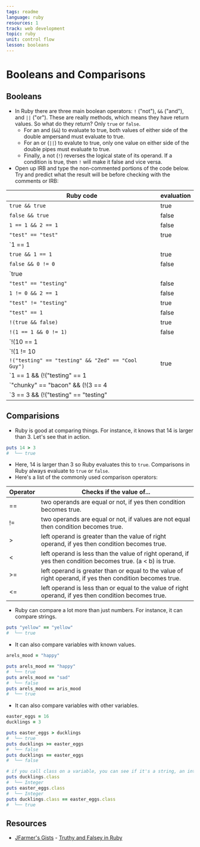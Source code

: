 ```yaml
---
tags: readme
language: ruby
resources: 1
track: web development
topic: ruby
unit: control flow
lesson: booleans
---
```


# Booleans and Comparisons

## Booleans

* In Ruby there are three main boolean operators: `!` ("not"), `&&` ("and"), and `||` ("or"). These are really methods, which means they have return values. So what do they return? Only `true` or `false`. 
  * For an and (`&&`) to evaluate to true, both values of either side of the double ampersand must evaluate to true.
  * For an or (`||`) to evalute to true, only one value on either side of the double pipes must evaluate to true.
  * Finally, a not (`!`) reverses the logical state of its operand. If a condition is true, then `!` will make it false and vice versa.
* Open up IRB and type the non-commented portions of the code below. Try and predict what the result will be before checking with the comments or IRB:

|Ruby code                                                  | evaluation |
|-----------------------------------------------------------|------------|
|`true && true                                            ` | true       |
|`false && true                                           ` | false      |
|`1 == 1 && 2 == 1                                        ` | false      |
|`"test" == "test"                                        ` | true       |
|`1 == 1 || 2 != 1                                        ` | true       |
|`true && 1 == 1                                          ` | true       |
|`false && 0 != 0                                         ` | false      |
|`true || 1 == 1                                          ` | true       |
|`"test" == "testing"                                     ` | false      |
|`1 != 0 && 2 == 1                                        ` | false      |
|`"test" != "testing"                                     ` | true       |
|`"test" == 1                                             ` | false      |
|`!(true && false)                                        ` | true       |
|`!(1 == 1 && 0 != 1)                                     ` | false      |
|`!(10 == 1 || 1000 == 1000)                              ` | false      |
|`!(1 != 10 || 3 == 4)                                    ` | false      |
|`!("testing" == "testing" && "Zed" == "Cool Guy")        ` | true       |
|`1 == 1 && (!("testing" == 1 || 1 == 0))                 ` | true       |
|`"chunky" == "bacon" && (!(3 == 4 || 3 == 3))            ` | false      |
|`3 == 3 && (!("testing" == "testing" || "Ruby" == "Fun"))` | false      |

## Comparisions

* Ruby is good at comparing things. For instance, it knows that 14 is larger than 3. Let's see that in action.

```rb
puts 14 > 3
#  └── true
```

* Here, 14 is larger than 3 so Ruby evaluates this to `true`. Comparisons in Ruby always evaluate to `true` or `false`.
* Here's a list of the commonly used comparison operators:

Operator               | Checks if the value of...
-----------------------|--------------------------------------------
==                     | two operands are equal or not, if yes then condition becomes true.
!=                     | two operands are equal or not, if values are not equal then condition becomes true.
>                      | left operand is greater than the value of right operand, if yes then condition becomes true.
<                      | left operand is less than the value of right operand, if yes then condition becomes true.  (a < b) is true.
>=                     | left operand is greater than or equal to the value of right operand, if yes then condition becomes true.
<=                     | left operand is less than or equal to the value of right operand, if yes then condition becomes true.

* Ruby can compare a lot more than just numbers. For instance, it can compare strings.

```rb
puts "yellow" == "yellow"
#  └── true
```

* It can also compare variables with known values.

```rb
arels_mood = "happy"

puts arels_mood == "happy"
#  └── true
puts arels_mood == "sad"
#  └── false
puts arels_mood == aris_mood
#  └── true
```

* It can also compare variables with other variables.

```rb
easter_eggs = 16
ducklings = 3

puts easter_eggs > ducklings
#  └── true
puts ducklings >= easter_eggs
#  └── false
puts ducklings == easter_eggs
#  └── false

# if you call class on a variable, you can see if it's a string, an integer, etc.
puts ducklings.class
#  └── Integer
puts easter_eggs.class
#  └── Integer
puts ducklings.class == easter_eggs.class
#  └── true
```

## Resources
* [JFarmer's Gists](https://gist.github.com/jfarmer/) - [Truthy and Falsey in Ruby](https://gist.github.com/jfarmer/2647362)
